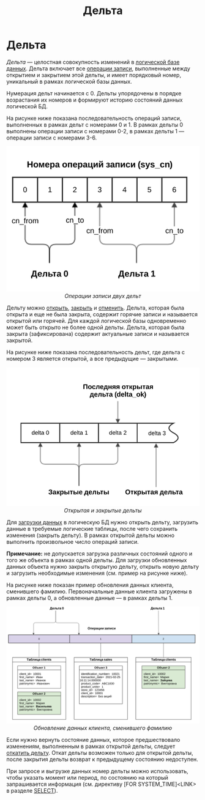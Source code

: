 ﻿---
layout: default
title: Дельта
nav_order: 12
parent: Основные понятия
grand_parent: Обзор понятий, компонентов и связей
has_children: false
has_toc: false
---

Дельта
======

_Дельта_ — целостная совокупность изменений в [логической базе данных](../Логическая_база_данных/Логическая_база_данных.md). 
Дельта включает все [операции записи](../Операция_записи/Операция_записи.md), 
выполненные между открытием и закрытием этой дельты, и имеет порядковый номер, уникальный в рамках 
логической базы данных.

Нумерация дельт начинается с 0. Дельты упорядочены в порядке возрастания их номеров и формируют историю 
состояний данных логической БД.

На рисунке ниже показана последовательность операций записи, выполненных в рамках дельт с номерами 0 и 1. 
В рамках дельты 0 выполнены операции записи с номерами 0-2, в рамках дельты 1 — операции записи с номерами 3-6.

<center>

![](Операции_в_дельте.svg)
*Операции записи двух дельт*

</center>

Дельту можно [открыть](../../../Справочная_информация/Запросы_SQLplus/BEGIN_DELTA/BEGIN_DELTA.md), 
[закрыть](../../../Справочная_информация/Запросы_SQLplus/COMMIT_DELTA/COMMIT_DELTA.md) и 
[отменить](../../../Справочная_информация/Запросы_SQLplus/ROLLBACK_DELTA/ROLLBACK_DELTA.md). 
Дельта, которая была открыта и еще не была закрыта, содержит горячие записи и называется открытой 
или горячей. Для каждой логической базы одновременно может быть открыто не более одной дельты. 
Дельта, которая была закрыта (зафиксирована) содержит актуальные записи и называется закрытой.

На рисунке ниже показана последовательность дельт, где дельта с номером 3 является открытой, а все 
предыдущие — закрытыми.

<center>

![](Типы_дельт.svg)
*Открытая и закрытые дельты*

</center>

Для [загрузки данных](../../../Работа_с_системой/Загрузка_данных/Загрузка_данных.md) 
в логическую БД нужно открыть дельту, загрузить данные в требуемые логические таблицы, 
после чего сохранить изменения (закрыть дельту). В рамках открытой дельты можно выполнить 
произвольное число операций записи.

**Примечание:** не допускается загрузка различных состояний одного и того же объекта 
в рамках одной дельты. Для загрузки обновленных данных объекта нужно закрыть открытую дельту, открыть 
новую дельту и загрузить необходимые изменения (см. пример на рисунке ниже).

На рисунке ниже показан пример обновления данных клиента, сменившего фамилию. Первоначальные данные 
клиента загружены в рамках дельты 0, а обновленные данные — в рамках дельты 1.

<center>

![](Обновление_данных.svg)
*Обновление данных клиента, сменившего фамилию*

</center>

Если нужно вернуть состояние данных, которое предшествовало изменениям, выполненным в рамках открытой 
дельты, следует [откатить дельту](../../../Справочная_информация/Запросы_SQLplus/ROLLBACK_DELTA/ROLLBACK_DELTA.md). 
Откат дельты возможен только для открытой дельты, после закрытия дельты возврат к предыдущему состоянию 
недоступен.

При запросе и выгрузке данных номер дельты можно использовать, чтобы указать момент или период, 
по состоянию на который запрашивается информация (см. директиву \[FOR SYSTEM_TIME\]\<LINK\> в разделе 
[SELECT](../../../Справочная_информация/Запросы_SQLplus/SELECT/SELECT.md)).